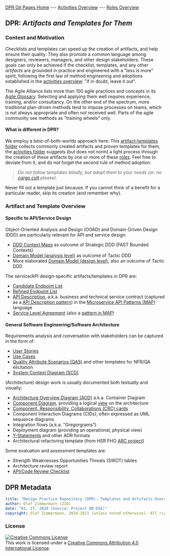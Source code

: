 
[DPR Git Pages Home](https://socadk.github.io/design-practice-repository) ---
[Activities Overview](https://socadk.github.io/design-practice-repository/activities/readme-gp) ---
[Roles Overview](https://socadk.github.io/design-practice-repository/roles/readme-gp)

## DPR: *Artifacts and Templates for Them*

### Context and Motivation 

Checklists and templates can speed up the creation of artifacts, and help ensure their quality. They also promote a common language among designers, reviewers, managers, and other design stakeholders. These goals can only be achieved if the checklist, templates, and any other *artifacts* are grounded in practice and engineered with a "less is more" spirit, following the first law of method engineering and adoptions established in the [activities overview](../activities): "if in doubt, leave it out".

The Agile Alliance lists more than 100 agile practices and concepts in its [Agile Glossary](https://www.agilealliance.org/agile101/agile-glossary/). Selecting and applying them well requires experience, training, and/or consultancy. On the other end of the spectrum, more traditional plan-driven methods tend to impose processes on teams, which is not always appropriate and often not received well. Parts of the agile community <!--, for instance [Clean Agile](https://www.pearson.com/us/higher-education/program/Martin-Clean-Agile-Back-to-Basics/PGM2604771.html),--> see methods as "training wheels" only.

#### What is different in DPR? 
We employ a best-of-both-worlds approach here: This [artifact-templates folder](.) collects commonly created artifacts and proven templates for them, the [activities folder](../activities) suggests (but does not norm) a light process through the creation of these artifacts by one or more of these [roles](../roles). Feel free to deviate from it, and do not forget the second rule of method adoption: 

> *Do not follow templates blindly, but adopt them to your needs (or: no [cargo cult](https://en.wikipedia.org/wiki/Cargo_cult) please).*

Never fill out a template just because. If you cannot think of a benefit for a particular reader, skip its creation (and remember why).


### Artifact and Template Overview

<!-- TODO (v2) add simple miro diagram (with hyperlinks!) or table here -->

#### Specific to API/Service Design

Object-Oriented Analysis and Design (OOAD) and Domain-Driven Design (DDD) are particularly relevant for API and service design: 

* [DDD Context Maps](DPR-StrategicDDDContextMap.md) as outcome of Strategic DDD (FAST Bounded Contexts)
* [Domain Model (analysis level)](DPR-DomainModel.md) as outcome of Tactic DDD <!-- CE: 3x URI -->
* More elaborated [Domain Model (design level)](DPR-DomainModel.md), also an outcome of Tactic DDD

The service/API design-specific artifacts/templates in DPR are: 

* [Candidate Endpoint List](SDPR-CandidateEndpointList.md) 
* [Refined Endpoint List](SDPR-RefinedEndpointList.md)
* [API Description](SDPR-APIDescription.md), a.k.a. business and technical service contract (captured as a [API Description pattern](https://microservice-api-patterns.org/patterns/foundation/APIDescription)) in the [Microservice API Patterns (MAP)](https://microservice-api-patterns.org/) language 
* [Service Level Agreement](SDPR-ServiceLevelAgreement.md) (also a [pattern in MAP](https://microservice-api-patterns.org/patterns/quality/qualityManagementAndGovernance/ServiceLevelAgreement))

#### General Software Engineering/Software Architecture

Requirements analysis and conversation with stakeholders can be captured in the form of: 
<!-- to be described with the help of the template:-->

* [User Stories](DPR-UserStory.md)
* [Use Cases](DPR-UseCase.md)
* [Quality Attribute Scenarios (QAS)](futureWork/DPR-QualityAttributeScenario.md) and other templates for NFR/QA elicitation <!-- quality stories, Sophisten, PLANGUAGE -->
* [System Context Diagram (SCD)](futureWork/DPR-SystemContextDiagram.md)

(Architecture) design work is usually documented both textually and visually:

* [Architecture Overview Diagram (AOD)](futureWork/DPR-ArchitectureOverviewDiagram.md) a.k.a. Container Diagram
* [Component Diagram](futureWork/DPR-ComponentDiagram.md), providing a logical [view](https://www.ibm.com/developerworks/rational/library/08/0108_cooks-cripps-spaas/index.html) on the architecture <!-- The four views in C4 actually map to SCD, AOD/OML0, CML0, CML1) -->
* [Component, Responsibility, Collaborations (CRC) cards](DPR-CRCCard.md)
* Component Interaction Diagrams (CIDs), often expressed as UML sequence diagrams
* Integration flows (a.k.a. "Gregorgrams")
* Deployment diagram (providing an operational, physical view)
* [Y-Statements](DPR-ArchitecturalDecisionRecordYForm.md) and other ADR formats
* Architectural refactoring template (from HSR FHO [ARC project](https://ifs.hsr.ch/Architectural-Refactoring-for.12044.0.html?&L=4))

Some evaluation and assessment templates are:

* Strength Weaknesses Opportunities Threats (SWOT) tables
* Architecture review report
* [API/Code Review Checklist](futureWork/SDPR-APIReviewChecklist.md)


## DPR Metadata

```yaml
title: "Design Practice Repository (DPR): Templates and Artifacts Overview"
author: Olaf Zimmermann (ZIO)
date: "03, 27, 2020 (Source: Project DD-DSE)"
copyright: Olaf Zimmermann, 2020-2021 (unless noted otherwise). All rights reserved.
```

### License

<a rel="license" href="http://creativecommons.org/licenses/by/4.0/"><img alt="Creative Commons License" style="border-width:0" src="https://i.creativecommons.org/l/by/4.0/88x31.png" /></a><br />This work is licensed under a <a rel="license" href="http://creativecommons.org/licenses/by/4.0/">Creative Commons Attribution 4.0 International License</a>.
